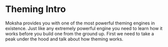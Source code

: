 # Theming Intro
Moksha provides you with one of the most powerful theming engines in existence. Just like any extremely powerful engine you need to learn how it works before you build one from the ground up. 
First we need to take a peak under the hood and talk about how theming works.